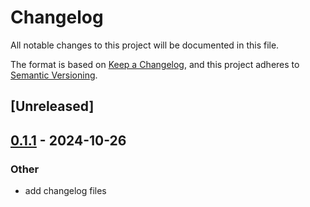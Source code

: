 # Changelog

All notable changes to this project will be documented in this file.

The format is based on [Keep a Changelog](https://keepachangelog.com/en/1.0.0/),
and this project adheres to [Semantic Versioning](https://semver.org/spec/v2.0.0.html).

## [Unreleased]

## [0.1.1](https://github.com/roberts-pumpurs/supabase-auth-rs/compare/rp-postgrest-error-v0.1.0...rp-postgrest-error-v0.1.1) - 2024-10-26

### Other

- add changelog files
